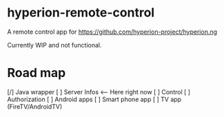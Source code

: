 # hyperion-remote-control
A remote control app for https://github.com/hyperion-project/hyperion.ng

Currently WIP and not functional.

# Road map
[/] Java wrapper
  [ ] Server Infos <-- Here right now
  [ ] Control
  [ ] Authorization
[ ]  Android apps
  [ ] Smart phone app
  [ ] TV app (FireTV/AndroidTV)

